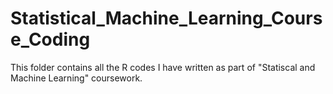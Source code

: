 # Statistical_Machine_Learning_Course_Coding



This folder contains all the R codes I have written as part of "Statiscal and Machine Learning" coursework. 
